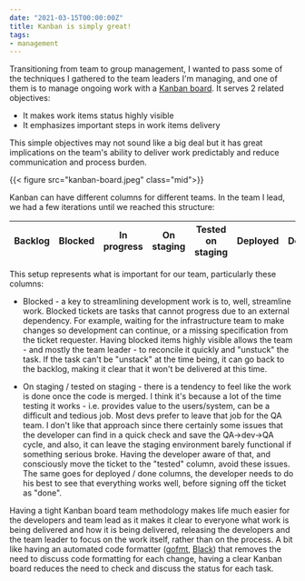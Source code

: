 ```yaml
---
date: "2021-03-15T00:00:00Z"
title: Kanban is simply great!
tags:
- management
---
```


Transitioning from team to group management, I wanted to pass some of the techniques I gathered to the team leaders I'm managing, and one of them is to manage ongoing work with a [Kanban board](https://en.wikipedia.org/wiki/Kanban_board). It serves 2 related objectives:

- It makes work items status highly visible
- It emphasizes important steps in work items delivery

This simple objectives may not sound like a big deal but it has great implications on the team's ability to deliver work predictably and reduce communication and process burden.

{{< figure src="kanban-board.jpeg" class="mid">}}

Kanban can have different columns for different teams. In the team I lead, we had a few iterations until we reached this structure:

| Backlog | Blocked | In progress | On staging | Tested on staging | Deployed | Done |
|---------|---------|-------------|------------|-------------------|----------|------|



This setup represents what is important for our team, particularly these columns:

- Blocked - a key to streamlining development work is to, well, streamline work. Blocked tickets are tasks that cannot progress due to an external dependency. For example, waiting for the infrastructure team to make changes so development can continue, or a missing specification from the ticket requester. Having blocked items highly visible allows the team - and mostly the team leader - to reconcile it quickly and "unstuck" the task. If the task can't be "unstack" at the time being, it can go back to the backlog, making it clear that it won't be delivered at this time.

- On staging / tested on staging - there is a tendency to feel like the work is done once the code is merged. I think it's because a lot of the time testing it works - i.e. provides value to the users/system, can be a difficult and tedious job. Most devs prefer to leave that job for the QA team. I don't like that approach since there certainly some issues that the developer can find in a quick check and save the QA->dev->QA cycle, and also, it can leave the staging environment barely functional if something serious broke. Having the developer aware of that, and consciously move the ticket to the "tested" column, avoid these issues. The same goes for deployed / done columns, the developer needs to do his best to see that everything works well, before signing off the ticket as "done".

Having a tight Kanban board team methodology makes life much easier for the developers and team lead as it makes it clear to everyone what work is being delivered and how it is being delivered, releasing the developers and the team leader to focus on the work itself, rather than on the process. A bit like having an automated code formatter ([gofmt](https://blog.golang.org/gofmt), [Black](https://black.readthedocs.io/en/stable/)) that removes the need to discuss code formatting for each change, having a clear Kanban board reduces the need to check and discuss the status for each task.
